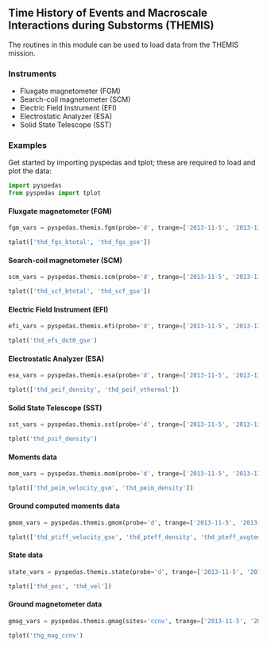 
## Time History of Events and Macroscale Interactions during Substorms (THEMIS)
The routines in this module can be used to load data from the THEMIS mission. 

### Instruments
- Fluxgate magnetometer (FGM)
- Search-coil magnetometer (SCM)
- Electric Field Instrument (EFI)
- Electrostatic Analyzer (ESA)
- Solid State Telescope (SST)

### Examples
Get started by importing pyspedas and tplot; these are required to load and plot the data:

```python
import pyspedas
from pyspedas import tplot
```

#### Fluxgate magnetometer (FGM)

```python
fgm_vars = pyspedas.themis.fgm(probe='d', trange=['2013-11-5', '2013-11-6'])

tplot(['thd_fgs_btotal', 'thd_fgs_gse'])
```

#### Search-coil magnetometer (SCM)

```python
scm_vars = pyspedas.themis.scm(probe='d', trange=['2013-11-5', '2013-11-6'])

tplot(['thd_scf_btotal', 'thd_scf_gse'])
```

#### Electric Field Instrument (EFI)

```python
efi_vars = pyspedas.themis.efi(probe='d', trange=['2013-11-5', '2013-11-6'])

tplot('thd_efs_dot0_gse')
```

#### Electrostatic Analyzer (ESA)

```python
esa_vars = pyspedas.themis.esa(probe='d', trange=['2013-11-5', '2013-11-6'])

tplot(['thd_peif_density', 'thd_peif_vthermal'])
```

#### Solid State Telescope (SST)

```python
sst_vars = pyspedas.themis.sst(probe='d', trange=['2013-11-5', '2013-11-6'])

tplot('thd_psif_density')
```

#### Moments data

```python
mom_vars = pyspedas.themis.mom(probe='d', trange=['2013-11-5', '2013-11-6'])

tplot(['thd_peim_velocity_gsm', 'thd_peim_density'])
```

#### Ground computed moments data

```python
gmom_vars = pyspedas.themis.gmom(probe='d', trange=['2013-11-5', '2013-11-6'])

tplot(['thd_ptiff_velocity_gse', 'thd_pteff_density', 'thd_pteff_avgtemp'])
```

#### State data

```python
state_vars = pyspedas.themis.state(probe='d', trange=['2013-11-5', '2013-11-6'])

tplot(['thd_pos', 'thd_vel'])
```

#### Ground magnetometer data

```python
gmag_vars = pyspedas.themis.gmag(sites='ccnv', trange=['2013-11-5', '2013-11-6'])

tplot('thg_mag_ccnv')
```



